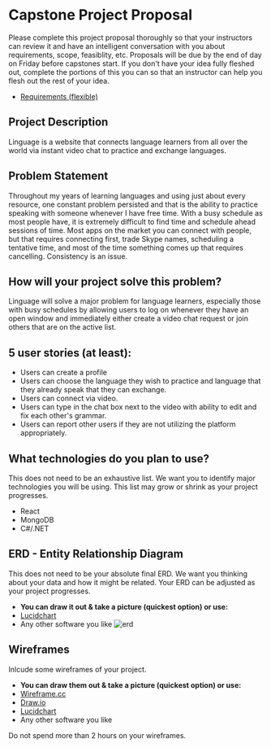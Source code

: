 # Capstone Project Proposal

Please complete this project proposal thoroughly so that your instructors can review it and have an intelligent conversation with you about requirements, scope, feasiblity, etc. Proposals will be due by the end of day on Friday before capstones start. If you don't have your idea fully fleshed out, complete the portions of this you can so that an instructor can help you flesh out the rest of your idea.

* [Requirements (flexible)](https://gist.github.com/matt-winzer/745abaadb509371dfee2a756c8da0c5e)

## Project Description
Linguage is a website that connects language learners from all over the world via instant video chat to practice and exchange languages.


## Problem Statement
Throughout my years of learning languages and using just about every resource, one constant problem persisted and that is the ability to practice speaking with someone whenever I have free time. With a busy schedule as most people have, it is extremely difficult to find time and schedule ahead sessions of time. Most apps on the market you can connect with people, but that requires connecting first, trade Skype names, scheduling a tentative time, and most of the time something comes up that requires cancelling. Consistency is an issue. 


## How will your project solve this problem?
Linguage will solve a major problem for language learners, especially those with busy schedules by allowing users to log on whenever they have an open window and immediately either create a video chat request or join others that are on the active list.


## 5 user stories (at least):

* Users can create a profile
* Users can choose the language they wish to practice and language that they already speak that they can exchange. 
* Users can connect via video. 
* Users can type in the chat box next to the video with ability to edit and fix each other's grammar. 
* Users can report other users if they are not utilizing the platform appropriately. 

## What technologies do you plan to use?

This does not need to be an exhaustive list. We want you to identify major technologies you will be using. This list may grow or shrink as your project progresses.

* React
* MongoDB
* C#/.NET

## ERD - Entity Relationship Diagram

This does not need to be your absolute final ERD. We want you thinking about your data and how it might be related. Your ERD can be adjusted as your project progresses. 
* **You can draw it out & take a picture (quickest option) or use:**
* [Lucidchart](https://www.lucidchart.com/)
* Any other software you like
![erd](https://user-images.githubusercontent.com/36240410/50707172-3d4c0900-101d-11e9-94b4-b1bb5f2ad189.jpg)



## Wireframes

Inlcude some wireframes of your project.
* **You can draw them out & take a picture (quickest option) or use:**
* [Wireframe.cc](https://wireframe.cc/)
* [Draw.io](https://www.draw.io/)
* [Lucidchart](https://www.lucidchart.com/)
* Any other software you like

Do not spend more than 2 hours on your wireframes.
